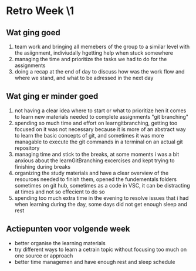 # Retro Week \1

## Wat ging goed
1. team work and bringing all memebers of the group to a similar level with the asiignment, indiviudally hgetting help when stuck somewhere
2. managing the time and prioritize the tasks we had to do for the assignments
3. doing a recap at the end of day to discuss how was the work flow and where we stand, and what to be adressed in the next day


## Wat ging er minder goed
1. not having a clear idea where to start or what to prioritize hen it comes to learn new materials needed to complete assignments "git branching"
2. spending so much time and effort on learngitbranching, getting too focused on it was not necessary because it is more of an abstract way to learn the basic concepts of git, and sometimes it was more managable to execute the git commands in a terminal on an actual git repository
3. managing time and stick to the breaks, at some moments i was a bit anxious about the learnGitBranching excercises and kept trying to finishing during breaks
4. organizing the study materials and have a clear overview of the resources needed to finish them, opened the fundementals folders sometimes on git hub, sometimes as a code in VSC, it can be distracting at times and not so effecient to do so
5. spending too much extra time in the evening to resolve issues that i had when learning during the day, some days did not get enough sleep and rest

## Actiepunten voor volgende week
* better organise the learning materials
* try different ways to learn a cetrain topic without focusing too much on one source or approach
* better time managemen and have enough rest and sleep schedule 